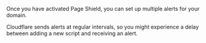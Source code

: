 ---
---

Once you have activated Page Shield, you can set up multiple alerts for your domain.

Cloudflare sends alerts at regular intervals, so you might experience a delay between adding a new script and receiving an alert.
